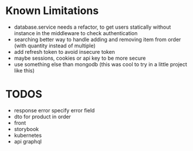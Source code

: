 # Known Limitations

- database.service needs a refactor, to get users statically without instance in the middleware to check authentication
- searching better way to handle adding and removing item from order (with quantity instead of multiple)
- add refresh token to avoid insecure token
- maybe sessions, cookies or api key to be more secure
- use something else than mongodb (this was cool to try in a little project like this)

# TODOS

- response error specify error field
- dto for product in order
- front
- storybook
- kubernetes
- api graphql
